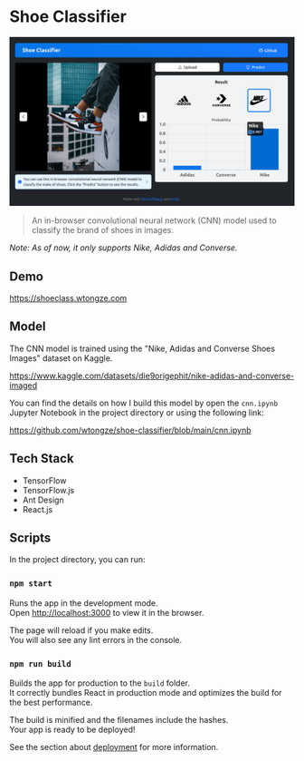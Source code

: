 # Shoe Classifier

![Demo](demo.png)

> An in-browser convolutional neural network (CNN) model used to classify the brand of shoes in images.

*Note: As of now, it only supports Nike, Adidas and Converse.*

## Demo

<https://shoeclass.wtongze.com>

## Model

The CNN model is trained using the "Nike, Adidas and Converse Shoes Images" dataset on Kaggle.

<https://www.kaggle.com/datasets/die9origephit/nike-adidas-and-converse-imaged>

You can find the details on how I build this model by open the `cnn.ipynb` Jupyter Notebook in the project directory or using the following link:

<https://github.com/wtongze/shoe-classifier/blob/main/cnn.ipynb>

## Tech Stack

- TensorFlow
- TensorFlow.js
- Ant Design
- React.js

## Scripts

In the project directory, you can run:

### `npm start`

Runs the app in the development mode.\
Open [http://localhost:3000](http://localhost:3000) to view it in the browser.

The page will reload if you make edits.\
You will also see any lint errors in the console.

### `npm run build`

Builds the app for production to the `build` folder.\
It correctly bundles React in production mode and optimizes the build for the best performance.

The build is minified and the filenames include the hashes.\
Your app is ready to be deployed!

See the section about [deployment](https://facebook.github.io/create-react-app/docs/deployment) for more information.
